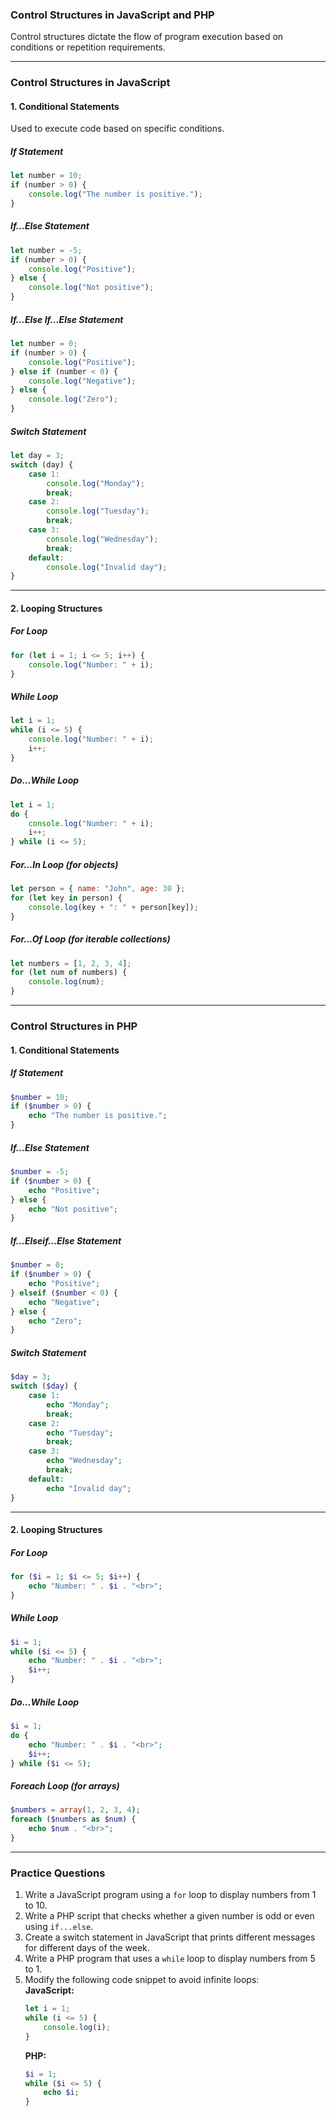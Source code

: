 ### **Control Structures in JavaScript and PHP**  

Control structures dictate the flow of program execution based on conditions or repetition requirements.

---

### **Control Structures in JavaScript**

#### **1. Conditional Statements**  
Used to execute code based on specific conditions.

##### **If Statement**  
```javascript
let number = 10;
if (number > 0) {
    console.log("The number is positive.");
}
```

##### **If...Else Statement**  
```javascript
let number = -5;
if (number > 0) {
    console.log("Positive");
} else {
    console.log("Not positive");
}
```

##### **If...Else If...Else Statement**  
```javascript
let number = 0;
if (number > 0) {
    console.log("Positive");
} else if (number < 0) {
    console.log("Negative");
} else {
    console.log("Zero");
}
```

##### **Switch Statement**  
```javascript
let day = 3;
switch (day) {
    case 1:
        console.log("Monday");
        break;
    case 2:
        console.log("Tuesday");
        break;
    case 3:
        console.log("Wednesday");
        break;
    default:
        console.log("Invalid day");
}
```

---

#### **2. Looping Structures**

##### **For Loop**  
```javascript
for (let i = 1; i <= 5; i++) {
    console.log("Number: " + i);
}
```

##### **While Loop**  
```javascript
let i = 1;
while (i <= 5) {
    console.log("Number: " + i);
    i++;
}
```

##### **Do...While Loop**  
```javascript
let i = 1;
do {
    console.log("Number: " + i);
    i++;
} while (i <= 5);
```

##### **For...In Loop (for objects)**  
```javascript
let person = { name: "John", age: 30 };
for (let key in person) {
    console.log(key + ": " + person[key]);
}
```

##### **For...Of Loop (for iterable collections)**  
```javascript
let numbers = [1, 2, 3, 4];
for (let num of numbers) {
    console.log(num);
}
```

---

### **Control Structures in PHP**

#### **1. Conditional Statements**

##### **If Statement**  
```php
$number = 10;
if ($number > 0) {
    echo "The number is positive.";
}
```

##### **If...Else Statement**  
```php
$number = -5;
if ($number > 0) {
    echo "Positive";
} else {
    echo "Not positive";
}
```

##### **If...Elseif...Else Statement**  
```php
$number = 0;
if ($number > 0) {
    echo "Positive";
} elseif ($number < 0) {
    echo "Negative";
} else {
    echo "Zero";
}
```

##### **Switch Statement**  
```php
$day = 3;
switch ($day) {
    case 1:
        echo "Monday";
        break;
    case 2:
        echo "Tuesday";
        break;
    case 3:
        echo "Wednesday";
        break;
    default:
        echo "Invalid day";
}
```

---

#### **2. Looping Structures**

##### **For Loop**  
```php
for ($i = 1; $i <= 5; $i++) {
    echo "Number: " . $i . "<br>";
}
```

##### **While Loop**  
```php
$i = 1;
while ($i <= 5) {
    echo "Number: " . $i . "<br>";
    $i++;
}
```

##### **Do...While Loop**  
```php
$i = 1;
do {
    echo "Number: " . $i . "<br>";
    $i++;
} while ($i <= 5);
```

##### **Foreach Loop (for arrays)**  
```php
$numbers = array(1, 2, 3, 4);
foreach ($numbers as $num) {
    echo $num . "<br>";
}
```

---

### **Practice Questions**  
1. Write a JavaScript program using a `for` loop to display numbers from 1 to 10.  
2. Write a PHP script that checks whether a given number is odd or even using `if...else`.  
3. Create a switch statement in JavaScript that prints different messages for different days of the week.  
4. Write a PHP program that uses a `while` loop to display numbers from 5 to 1.  
5. Modify the following code snippet to avoid infinite loops:  
   **JavaScript:**  
   ```javascript
   let i = 1;
   while (i <= 5) {
       console.log(i);
   }
   ```
   **PHP:**  
   ```php
   $i = 1;
   while ($i <= 5) {
       echo $i;
   }
   ```
